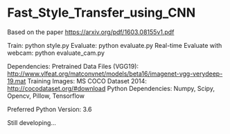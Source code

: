 # Fast_Style_Transfer_using_CNN
Based on the paper https://arxiv.org/pdf/1603.08155v1.pdf

Train: python style.py
Evaluate: python evaluate.py
Real-time Evaluate with webcam: python evaluate_cam.py

Dependencies:
Pretrained Data Files (VGG19): http://www.vlfeat.org/matconvnet/models/beta16/imagenet-vgg-verydeep-19.mat
Training Images: MS COCO Dataset 2014: http://cocodataset.org/#download
Python Dependencies: Numpy, Scipy, Opencv, Pillow, Tensorflow

Preferred Python Version: 3.6

Still developing...
